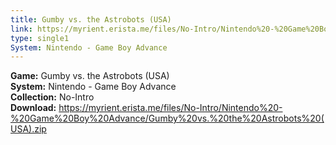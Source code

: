 ```yaml
---
title: Gumby vs. the Astrobots (USA)
link: https://myrient.erista.me/files/No-Intro/Nintendo%20-%20Game%20Boy%20Advance/Gumby%20vs.%20the%20Astrobots%20(USA).zip
type: single1
System: Nintendo - Game Boy Advance
---
```

<b>Game:</b> Gumby vs. the Astrobots (USA)<br>
<b>System:</b> Nintendo - Game Boy Advance<br>
<b>Collection:</b> No-Intro<br>
<b>Download:</b> https://myrient.erista.me/files/No-Intro/Nintendo%20-%20Game%20Boy%20Advance/Gumby%20vs.%20the%20Astrobots%20(USA).zip